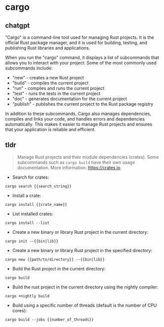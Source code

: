 # cargo 
## chatgpt 
"Cargo" is a command-line tool used for managing Rust projects. It is the official Rust package manager, and it is used for building, testing, and publishing Rust libraries and applications. 

When you run the "cargo" command, it displays a list of subcommands that allows you to interact with your project. Some of the most commonly used subcommands include:

- "new" - creates a new Rust project
- "build" - compiles the current project
- "run" - compiles and runs the current project
- "test" - runs the tests in the current project
- "doc" - generates documentation for the current project
- "publish" - publishes the current project to the Rust package registry

In addition to these subcommands, Cargo also manages dependencies, compiles and links your code, and handles errors and dependencies automatically. This makes it easier to manage Rust projects and ensures that your application is reliable and efficient. 

## tldr 
 
> Manage Rust projects and their module dependencies (crates).
> Some subcommands such as `cargo build` have their own usage documentation.
> More information: <https://crates.io>.

- Search for crates:

`cargo search {{search_string}}`

- Install a crate:

`cargo install {{crate_name}}`

- List installed crates:

`cargo install --list`

- Create a new binary or library Rust project in the current directory:

`cargo init --{{bin|lib}}`

- Create a new binary or library Rust project in the specified directory:

`cargo new {{path/to/directory}} --{{bin|lib}}`

- Build the Rust project in the current directory:

`cargo build`

- Build the rust project in the current directory using the nightly compiler:

`cargo +nightly build`

- Build using a specific number of threads (default is the number of CPU cores):

`cargo build --jobs {{number_of_threads}}`
